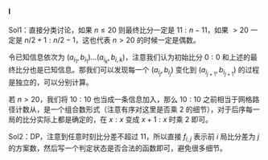 #### I

Sol1：直接分类讨论，如果 $n\leq 20$ 则最终比分一定是 $11:n-11$，如果 $>20$ 一定是 $n/2+1:n/2-1$，这也代表 $n>20$ 的时候一定是偶数。

令已知信息依次为 $(a_{i_1},b_{i_1})\dots (a_{i_k},b_{i,k})$，注意我们认为初始比分 $0:0$ 和上述的最终比分也是已知信息。那我们可以发现每一个 $(a_{i_j},b_{i_j})$ 变化到 $(a_{i_{j+1}},b_{i_{j+1}})$ 的过程是独立的，可以分别计算。

若 $n>20$，我们将 $10:10$ 也当成一条信息加入，那么 $10:10$ 之前相当于网格路径计数从，是一个组合数形式（注意有序对这里是否乘 $2$ 的细节），对于后序每一局的比分实际上都是确定的，在 $x:x$ 变成 $x+1:x$ 时乘 $2$ 即可。

Sol2：DP，注意到任意时刻比分差不超过 $11$，所以直接 $f_{i,j}$ 表示前 $i$ 局比分差为 $j$ 的方案数，然后写一个判定状态是否合法的函数即可，避免很多细节。